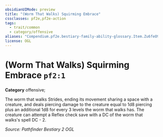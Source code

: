 ```yaml
---
obsidianUIMode: preview
title: "(Worm That Walks) Squirming Embrace"
cssclasses: pf2e,pf2e-action
tags:
  - trait/common
  - category/offensive
aliases: "Compendium.pf2e.bestiary-family-ability-glossary.Item.Zu6feO9NUZJlsKuc"
license: OGL
---
```

# (Worm That Walks) Squirming Embrace `pf2:1`

### 

**Category** offensive; 




The worm that walks Strides, ending its movement sharing a space with a creature, and deals piercing damage to the creature equal to 1d8 piercing plus an additional 1d8 for every 3 levels the worm that walks has. The creature can attempt a Reflex check save with a DC of the worm that walks's spell DC - 2.

*Source: Pathfinder Bestiary 2*
*OGL*